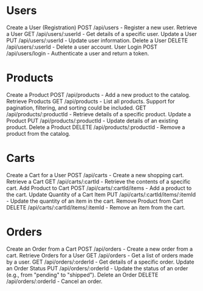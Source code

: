 # Users

Create a User (Registration)
POST /api/users - Register a new user.
Retrieve a User
GET /api/users/:userId - Get details of a specific user.
Update a User
PUT /api/users/:userId - Update user information.
Delete a User
DELETE /api/users/:userId - Delete a user account.
User Login
POST /api/users/login - Authenticate a user and return a token.

# Products

Create a Product
POST /api/products - Add a new product to the catalog.
Retrieve Products
GET /api/products - List all products. Support for pagination, filtering, and sorting could be included.
GET /api/products/:productId - Retrieve details of a specific product.
Update a Product
PUT /api/products/:productId - Update details of an existing product.
Delete a Product
DELETE /api/products/:productId - Remove a product from the catalog.

# Carts

Create a Cart for a User
POST /api/carts - Create a new shopping cart.
Retrieve a Cart
GET /api/carts/:cartId - Retrieve the contents of a specific cart.
Add Product to Cart
POST /api/carts/:cartId/items - Add a product to the cart.
Update Quantity of a Cart Item
PUT /api/carts/:cartId/items/:itemId - Update the quantity of an item in the cart.
Remove Product from Cart
DELETE /api/carts/:cartId/items/:itemId - Remove an item from the cart.

# Orders

Create an Order from a Cart
POST /api/orders - Create a new order from a cart.
Retrieve Orders for a User
GET /api/orders - Get a list of orders made by a user.
GET /api/orders/:orderId - Get details of a specific order.
Update an Order Status
PUT /api/orders/:orderId - Update the status of an order (e.g., from "pending" to "shipped").
Delete an Order
DELETE /api/orders/:orderId - Cancel an order.